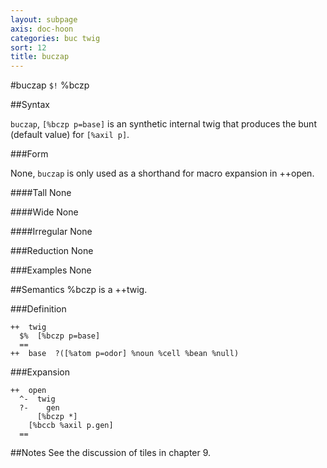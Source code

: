 ```yaml
---
layout: subpage
axis: doc-hoon
categories: buc twig
sort: 12
title: buczap
---
```



#buczap `$!` %bczp

##Syntax

`buczap`, `[%bczp p=base]` is an synthetic internal twig that
produces the bunt (default value) for `[%axil p]`.

###Form

None, `buczap` is only used as a shorthand for macro expansion in ++open.

####Tall
None

####Wide
None

####Irregular
None

###Reduction
None

###Examples
None

##Semantics
%bczp is a ++twig.

###Definition

    ++  twig  
      $%  [%bczp p=base]
      ==
    ++  base  ?([%atom p=odor] %noun %cell %bean %null)

###Expansion
    
    ++  open
      ^-  twig
      ?-    gen
          [%bczp *]
        [%bccb %axil p.gen]
      ==

##Notes
See the discussion of tiles in chapter 9.
